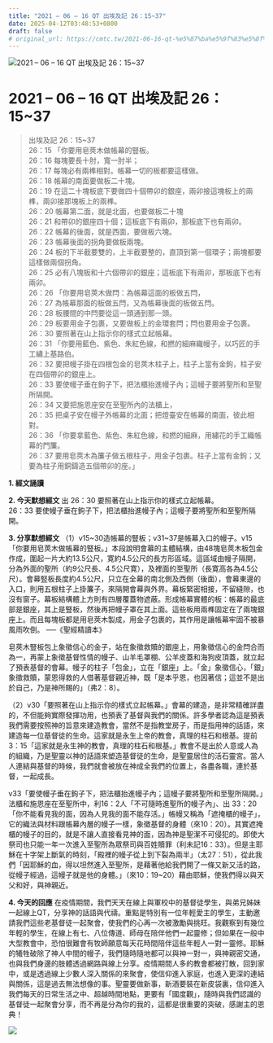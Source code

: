 ```yaml
---
title: "2021 – 06 – 16 QT 出埃及記 26：15~37"
date: 2025-04-12T03:48:53+0800
draft: false
# original_url: https://cmtc.tw/2021-06-16-qt-%e5%87%ba%e5%9f%83%e5%8f%8a%e8%a8%98-26%ef%bc%9a1537
---
```


![2021 – 06 – 16 QT 出埃及記 26：15\~37](/images/qt.jpg   "2021 – 06 – 16 QT 出埃及記 26：15\~37")

# 2021 – 06 – 16 QT 出埃及記 26：15\~37

> 出埃及記 26：15\~37  
> 26：15 「你要用皂莢木做帳幕的豎板。  
> 26：16 每塊要長十肘，寬一肘半；  
> 26：17 每塊必有兩榫相對。帳幕一切的板都要這樣做。  
> 26：18 帳幕的南面要做板二十塊。  
> 26：19 在這二十塊板底下要做四十個帶卯的銀座，兩卯接這塊板上的兩榫，兩卯接那塊板上的兩榫。  
> 26：20 帳幕第二面，就是北面，也要做板二十塊  
> 26：21 和帶卯的銀座四十個；這板底下有兩卯，那板底下也有兩卯。  
> 26：22 帳幕的後面，就是西面，要做板六塊。  
> 26：23 帳幕後面的拐角要做板兩塊。  
> 26：24 板的下半截要雙的，上半截要整的，直頂到第一個環子；兩塊都要這樣做兩個拐角。  
> 26：25 必有八塊板和十六個帶卯的銀座；這板底下有兩卯，那板底下也有兩卯。  
> 26：26 「你要用皂莢木做閂：為帳幕這面的板做五閂，  
> 26：27 為帳幕那面的板做五閂，又為帳幕後面的板做五閂。  
> 26：28 板腰間的中閂要從這一頭通到那一頭。  
> 26：29 板要用金子包裹，又要做板上的金環套閂；閂也要用金子包裹。  
> 26：30 要照著在山上指示你的樣式立起帳幕。  
> 26：31 「你要用藍色、紫色、朱紅色線，和撚的細麻織幔子，以巧匠的手工繡上基路伯。  
> 26：32 要把幔子掛在四根包金的皂莢木柱子上，柱子上當有金鉤，柱子安在四個帶卯的銀座上。  
> 26：33 要使幔子垂在鉤子下，把法櫃抬進幔子內；這幔子要將聖所和至聖所隔開。  
> 26：34 又要把施恩座安在至聖所內的法櫃上，  
> 26：35 把桌子安在幔子外帳幕的北面；把燈臺安在帳幕的南面，彼此相對。  
> 26：36 「你要拿藍色、紫色、朱紅色線，和撚的細麻，用繡花的手工織帳幕的門簾。  
> 26：37 要用皂莢木為簾子做五根柱子，用金子包裹。柱子上當有金鉤；又要為柱子用銅鑄造五個帶卯的座。」

**1. 經文誦讀**

**2.  今天默想經文**
出 26：30 要照著在山上指示你的樣式立起帳幕。  
26：33 要使幔子垂在鉤子下，把法櫃抬進幔子內；這幔子要將聖所和至聖所隔開。

**3. 分享默想經文**
（1）v15\~30造帳幕的豎板；v31\~37是帳幕入口的幔子。v15 「你要用皂莢木做帳幕的豎板。」本段說明會幕的主體結構，由48塊皂莢木板包金作成，圍起一片大約13.5公尺，寛約4.5公尺的長方形區域。這區域由幔子隔開，分為外面的聖所（約9公尺長、4.5公尺寛），及裡面的至聖所（長寛高各為4.5公尺）。會幕竪板長度約4.5公尺，只立在全幕的南北側及西側（後面），會幕東邊的入口，則用五根柱子上掛簾子，來隔開會幕與外界。幕板緊密相接，不留縫隙，也沒有窗子。幕板結構體上方則有四層覆蓋物遮蔽。形成帳幕實體的板：帳幕的最底部是銀座，其上是豎板，然後再把幔子罩在其上面。這些板用兩榫固定在了兩塊銀座上。而且每塊板都是用皂莢木製成，用金子包裹的，其作用是讓帳幕牢固不被暴風雨吹倒。 ──《聖經精讀本》

皂莢木豎板包上象徵信心的金子，站在象徵救贖的銀座上，用象徵信心的金閂合而為一，再蒙上象徵基督性情的幔子、山羊毛罩棚、公羊皮蓋和海狗皮頂蓋，就立起了預表基督的會幕。幔子的柱子「包金」，立在「銀座」上。「金」象徵信心，「銀」象徵救贖，蒙恩得救的人借著基督親近神，既「是本乎恩，也因著信；這並不是出於自己，乃是神所賜的」（弗2：8）。

（2）v30「要照著在山上指示你的樣式立起帳幕。」會幕的建造，是非常精確詳盡的，不但能夠實際發揮功用，也預表了基督與我們的關係。許多學者認為這是預表我們需要按照神的旨意來建造教會，當然不是指教堂房子，而是指用神的話語，來建造每一位基督徒的生命。這家就是永生上帝的教會，真理的柱石和根基。提前3：15「這家就是永生神的教會，真理的柱石和根基。」教會不是出於人意或人為的組織，乃是聖靈以神的話語來塑造基督徒的生命，是聖靈居住的活石靈宮。當人人連結與基督的時候，我們就會被放在神成全我們的位置上，各盡各職，連於基督，一起成長。

v33「要使幔子垂在鉤子下，把法櫃抬進幔子內；這幔子要將聖所和至聖所隔開。」法櫃和施恩座在至聖所中，利16：2人「不可隨時進聖所的幔子內」、出 33：20「你不能看見我的面，因為人見我的面不能存活。」帳幔又稱為「遮掩櫃的幔子」，它的織法與材料跟帳幕內層的幔子一樣，象徵基督的身體（來10：20）。其實遮掩櫃的幔子的目的，就是不讓人直接看見神的面，因為神是聖潔不可侵犯的。即使大祭司也只能一年一次進入至聖所為眾祭司與百姓贖罪（利未記16：33）。但是主耶穌在十字架上斷氣的時刻，「殿裡的幔子從上到下裂為兩半」（太27：51），從此我們「因耶穌的血，得以坦然進入至聖所，是藉著他給我們開了一條又新又活的路，從幔子經過，這幔子就是他的身體。」（來10：19\~20）藉由耶穌，使我們得以與天父和好，與神親近。

**4. 今天的回應**
在疫情期間，我們天天在線上與軍校中的基督徒學生，與弟兄姊妹一起線上QT，分享神的話語與代禱。重點是特別有一位年輕愛主的學生，主動邀請我們這些老基督徒一起聚會，使我們的心再一次被激勵與挑旺。我觀察到有幾位年輕的學生，在線上有七、八位傳道、師母在陪伴他們一起靈修；但如果在一般中大型教會中，恐怕很難會有牧師願意每天花時間陪伴這些年輕人一對一靈修。耶穌的犧牲破除了神人中間的幔子，我們隨時隨地都可以與神一對一，與神親密交通，也與我們身邊的肢體透過網路與線上分享。疫情期間人多的教會都被打散，回到家中，或是透過線上少數人深入關係的來聚會，使信仰進入家庭，也進入更深的連結與關係，這是過去無法想像的事。聖靈要做新事，新酒要裝在新皮袋裏，信仰進入我們每天的日常生活之中、超越時間地點，更要有「國度觀」，隨時與我們認識的基督徒一起聚會分享，而不再是分為你的我的，這都是很重要的突破，感謝主的恩典！

![](/images/1-1.jpg)
